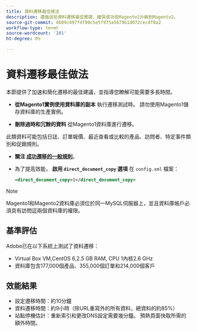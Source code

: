 ```yaml
---
title: 資料遷移最佳做法
description: 遵循這些資料遷移最佳實踐，確保成功從Magento1升級到Magento2。
source-git-commit: d609c497fdf00c5e5f975a5679b1d072cec4f8a2
workflow-type: tm+mt
source-wordcount: '201'
ht-degree: 0%

---
```



# 資料遷移最佳做法

本節提供了加速和簡化遷移的最佳建議，並指導您瞭解可能需要多長時間。

* **從Magento1實例使用資料庫的副本** 執行遷移測試時。 請勿使用Magento1儲存資料庫的生產實例。

* **刪除過時和冗餘的資料** 從Magento1資料庫進行遷移。

此類資料可能包括日誌、訂單報價、最近查看或比較的產品、訪問者、特定事件類別和促銷規則。

* **關注 [成功遷移的一般規則](migrate-data/overview.md#migration-overview)**。

* 為了提高效能， **啟用 `direct_document_copy` 選項** 在 `config.xml` 檔案：

   ```xml
   <direct_document_copy>1</direct_document_copy>
   ```

>[!NOTE]
>
>Magento1和Magento2資料庫必須位於同一MySQL伺服器上，並且資料庫帳戶必須具有訪問這兩個資料庫的權限。

## 基準評估

Adobe已在以下系統上測試了資料遷移：

* Virtual Box VM,CentOS 6,2.5 GB RAM, CPU 1內核2.6 GHz
* 資料庫包含177,000個產品、355,000個訂單和214,000個客戶

## 效能結果

* 設定遷移時間：約10分鐘
* 資料遷移時間：約9小時（除URL重寫外的所有資料，總資料的約85%）
* 站點停機估計：重新索引和更改DNS設定需要幾分鐘。 預熱頁面快取所需的額外時間。
